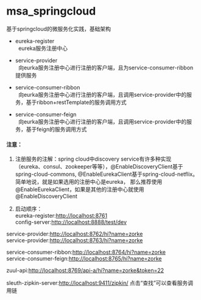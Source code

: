 # msa_springcloud
基于springcloud的微服务化实践，基础架构

* eureka-register<br>
&nbsp;&nbsp;eureka服务注册中心

* service-provider<br>
&nbsp;&nbsp;向eurka服务注册中心进行注册的客户端，且为service-consumer-ribbon提供服务

* service-consumer-ribbon<br>
&nbsp;&nbsp;向eurka服务注册中心进行注册的客户端，且调用service-provider中的服务，基于ribbon+restTemplate的服务调用方式

* service-consumer-feign<br>
&nbsp;&nbsp;向eurka服务注册中心进行注册的客户端，且调用service-provider中的服务，基于feign的服务调用方式

#### 注意：
1. 注册服务的注解：spring cloud中discovery service有许多种实现（eureka、consul、zookeeper等等），@EnableDiscoveryClient基于
spring-cloud-commons, @EnableEurekaClient基于spring-cloud-netflix。简单地说，就是如果选用的注册中心是eureka，
那么推荐使用@EnableEurekaClient，如果是其他的注册中心就使用@EnableDiscoveryClient

2. 启动顺序：<br>
eureka-register:[http://localhost:8761](http://localhost:8761)<br>
config-server:[http://localhost:8888/test/dev](http://localhost:8888/test/dev)<br>

service-provider:[http://localhost:8762/hi?name=zorke](http://localhost:8762/hi?name=zorke)<br>
service-provider:[http://localhost:8763/hi?name=zorke](http://localhost:8763/hi?name=zorke)<br>

service-consumer-ribbon:[http://localhost:8764/hi?name=zorke](http://localhost:8764/hi?name=zorke)<br>
service-consumer-feign:[http://localhost:8765/hi?name=zorke](http://localhost:8765/hi?name=zorke)<br>

zuul-api:[http://localhost:8769/api-a/hi?name=zorke&token=22](http://localhost:8769/api-a/hi?name=zorke&token=22)<br>

sleuth-zipkin-server:[http://localhost:9411/zipkin/](http://localhost:9411/zipkin/) 点击“查找”可以查看服务调用链<br>
